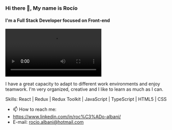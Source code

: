 ### Hi there 👋, My name is Rocío 
#### I'm a Full Stack Developer focused on Front-end
![](https://res.cloudinary.com/daifbanga/video/upload/v1659473216/img/to_my_page_l2rhu5.mp4)

I have a great capacity to adapt to different work environments and enjoy teamwork. I'm very organized, creative and I like to learn as much as I can.

Skills: React | Redux | Redux Toolkit | JavaScript | TypeScript | HTML5 | CSS

- 📫 How to reach me:
-  https://www.linkedin.com/in/roc%C3%ADo-albani/
- E-mail: rocio.albani@hotmail.com 




